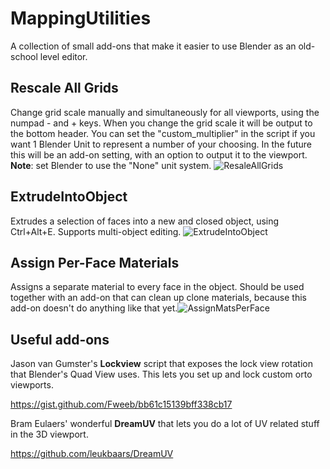# MappingUtilities
A collection of small add-ons that make it easier to use Blender as an old-school level editor.
## Rescale All Grids
Change grid scale manually and simultaneously for all viewports, using the numpad - and + keys. 
When you change the grid scale it will be output to the bottom header. 
You can set the "custom_multiplier" in the script if you want 1 Blender Unit to represent a number of your choosing. 
In the future this will be an add-on setting, with an option to output it to the viewport.
**Note**: set Blender to use the "None" unit system.
![ResaleAllGrids](https://user-images.githubusercontent.com/36510916/188155972-9758adb4-74b8-4b39-82b8-eb69b945a56e.gif)

## ExtrudeIntoObject
Extrudes a selection of faces into a new and closed object, using Ctrl+Alt+E. Supports multi-object editing.
![ExtrudeIntoObject](https://user-images.githubusercontent.com/36510916/188155936-a62b03a4-df7c-428a-9a6e-cb45be1d9d4c.gif)

## Assign Per-Face Materials
Assigns a separate material to every face in the object. 
Should be used together with an add-on that can clean up clone materials, because this add-on doesn't do anything like that yet.![AssignMatsPerFace](https://user-images.githubusercontent.com/36510916/188155558-6b2807c5-305a-4475-8f04-9b1340eb5be7.gif)

## Useful add-ons
Jason van Gumster's **Lockview** script that exposes the lock view rotation that Blender's Quad View uses. 
This lets you set up and lock custom orto viewports.

https://gist.github.com/Fweeb/bb61c15139bff338cb17
  
  
Bram Eulaers' wonderful **DreamUV** that lets you do a lot of UV related stuff in the 3D viewport.

https://github.com/leukbaars/DreamUV
